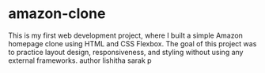 # amazon-clone
This is my first web development project, where I built a simple Amazon homepage clone using HTML and CSS Flexbox. The goal of this project was to practice layout design, responsiveness, and styling without using any external frameworks.
author lishitha sarak p

